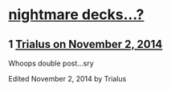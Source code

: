 # [nightmare decks...?](https://community.fantasyflightgames.com/topic/126215-nightmare-decks/)

## 1 [Trialus on November 2, 2014](https://community.fantasyflightgames.com/topic/126215-nightmare-decks/?do=findComment&comment=1319651)

Whoops double post...sry

Edited November 2, 2014 by Trialus

